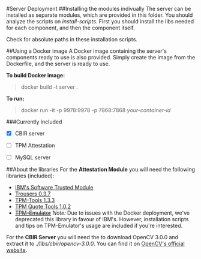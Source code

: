 #Server Deployment
##Installing the modules indivually
The server can be installed as separate modules, which are provided in this folder. You should analyze the scripts on _install-scripts_. First you should install the libs needed for each component, and then the component itself.

Check for absolute paths in these installation scripts.

##Using a Docker image
A Docker image containing the server's components ready to use is also provided. Simply create the image from the Dockerfile, and the server is ready to use.

**To build Docker image:**
> docker build -t server .

**To run:**
> docker run -it -p 9978:9978 -p 7868:7868 _your-container-id_

###Currently included
- [x] CBIR server
- [ ] TPM Attestation
- [ ] MySQL server


##About the libraries
For the **Attestation Module** you will need the following libraries (included):
* [IBM's Software Trusted Module](http://ibmswtpm.sourceforge.net/)
* [Trousers 0.3.7](https://sourceforge.net/projects/trousers/files/trousers/)
* [TPM-Tools 1.3.3](https://sourceforge.net/projects/trousers/files/tpm-tools/)
* [TPM Quote Tools 1.0.2](https://sourceforge.net/projects/tpmquotetools/)
* ~~[TPM-Emulator](https://github.com/PeterHuewe/tpm-emulator)~~ _Note:_ Due to issues with the Docker deployment, we've deprecated this library in favour of IBM's. However, installation scripts and tips on TPM-Emulator's usage are included if you're interested.


For the **CBIR Server** you will need the to download OpenCV 3.0.0 and extract it to _./libs/cbir/opencv-3.0.0_. You can find it on [OpenCV's official website](http://opencv.org/downloads.html).

